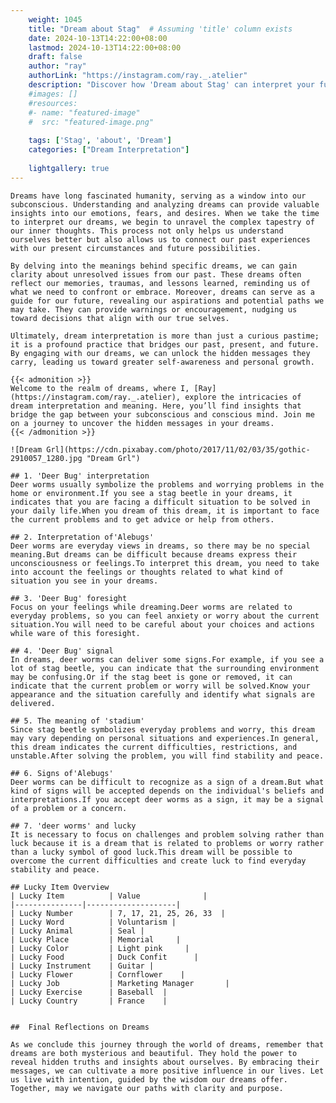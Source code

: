```yaml
---
    weight: 1045
    title: "Dream about Stag"  # Assuming 'title' column exists
    date: 2024-10-13T14:22:00+08:00
    lastmod: 2024-10-13T14:22:00+08:00
    draft: false
    author: "ray"
    authorLink: "https://instagram.com/ray._.atelier"
    description: "Discover how 'Dream about Stag' can interpret your future and uncover its significant meanings in your life."
    #images: []
    #resources:
    #- name: "featured-image"
    #  src: "featured-image.png"
    
    tags: ['Stag', 'about', 'Dream']
    categories: ["Dream Interpretation"]
    
    lightgallery: true
---
```

    
    Dreams have long fascinated humanity, serving as a window into our subconscious. Understanding and analyzing dreams can provide valuable insights into our emotions, fears, and desires. When we take the time to interpret our dreams, we begin to unravel the complex tapestry of our inner thoughts. This process not only helps us understand ourselves better but also allows us to connect our past experiences with our present circumstances and future possibilities.
    
    By delving into the meanings behind specific dreams, we can gain clarity about unresolved issues from our past. These dreams often reflect our memories, traumas, and lessons learned, reminding us of what we need to confront or embrace. Moreover, dreams can serve as a guide for our future, revealing our aspirations and potential paths we may take. They can provide warnings or encouragement, nudging us toward decisions that align with our true selves.
    
    Ultimately, dream interpretation is more than just a curious pastime; it is a profound practice that bridges our past, present, and future. By engaging with our dreams, we can unlock the hidden messages they carry, leading us toward greater self-awareness and personal growth.
    
    {{< admonition >}}
    Welcome to the realm of dreams, where I, [Ray](https://instagram.com/ray._.atelier), explore the intricacies of dream interpretation and meaning. Here, you’ll find insights that bridge the gap between your subconscious and conscious mind. Join me on a journey to uncover the hidden messages in your dreams.
    {{< /admonition >}}
    
    ![Dream Grl](https://cdn.pixabay.com/photo/2017/11/02/03/35/gothic-2910057_1280.jpg "Dream Grl")
    
    ## 1. 'Deer Bug' interpretation
    Deer worms usually symbolize the problems and worrying problems in the home or environment.If you see a stag beetle in your dreams, it indicates that you are facing a difficult situation to be solved in your daily life.When you dream of this dream, it is important to face the current problems and to get advice or help from others.
    
    ## 2. Interpretation of'Alebugs'
    Deer worms are everyday views in dreams, so there may be no special meaning.But dreams can be difficult because dreams express their unconsciousness or feelings.To interpret this dream, you need to take into account the feelings or thoughts related to what kind of situation you see in your dreams.
    
    ## 3. 'Deer Bug' foresight
    Focus on your feelings while dreaming.Deer worms are related to everyday problems, so you can feel anxiety or worry about the current situation.You will need to be careful about your choices and actions while ware of this foresight.
    
    ## 4. 'Deer Bug' signal
    In dreams, deer worms can deliver some signs.For example, if you see a lot of stag beetle, you can indicate that the surrounding environment may be confusing.Or if the stag beet is gone or removed, it can indicate that the current problem or worry will be solved.Know your appearance and the situation carefully and identify what signals are delivered.
    
    ## 5. The meaning of 'stadium'
    Since stag beetle symbolizes everyday problems and worry, this dream may vary depending on personal situations and experiences.In general, this dream indicates the current difficulties, restrictions, and unstable.After solving the problem, you will find stability and peace.
    
    ## 6. Signs of'Alebugs'
    Deer worms can be difficult to recognize as a sign of a dream.But what kind of signs will be accepted depends on the individual's beliefs and interpretations.If you accept deer worms as a sign, it may be a signal of a problem or a concern.
    
    ## 7. 'deer worms' and lucky
    It is necessary to focus on challenges and problem solving rather than luck because it is a dream that is related to problems or worry rather than a lucky symbol of good luck.This dream will be possible to overcome the current difficulties and create luck to find everyday stability and peace.
    
    ## Lucky Item Overview
    | Lucky Item          | Value              |
    |---------------|--------------------|
    | Lucky Number        | 7, 17, 21, 25, 26, 33  |
    | Lucky Word          | Voluntarism |
    | Lucky Animal        | Seal |
    | Lucky Place         | Memorial     |
    | Lucky Color         | Light pink     |
    | Lucky Food          | Duck Confit      |
    | Lucky Instrument    | Guitar |
    | Lucky Flower        | Cornflower    |
    | Lucky Job           | Marketing Manager       |
    | Lucky Exercise      | Baseball  |
    | Lucky Country       | France    |
    
    
    ##  Final Reflections on Dreams
    
    As we conclude this journey through the world of dreams, remember that dreams are both mysterious and beautiful. They hold the power to reveal hidden truths and insights about ourselves. By embracing their messages, we can cultivate a more positive influence in our lives. Let us live with intention, guided by the wisdom our dreams offer. Together, may we navigate our paths with clarity and purpose.
    